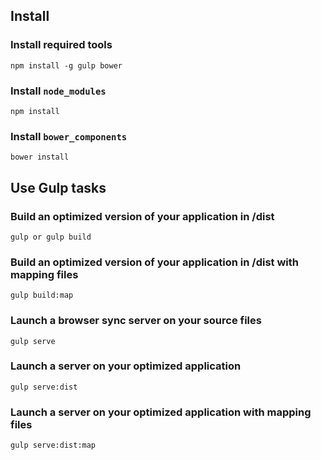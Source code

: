 ## Install

### Install required tools
```
npm install -g gulp bower
```

### Install `node_modules`
```
npm install
```

### Install `bower_components`
```
bower install
```


## Use Gulp tasks

### Build an optimized version of your application in /dist
```
gulp or gulp build
```

### Build an optimized version of your application in /dist with mapping files
```
gulp build:map
```

### Launch a browser sync server on your source files
```
gulp serve
```

### Launch a server on your optimized application
```
gulp serve:dist
```

### Launch a server on your optimized application with mapping files
```
gulp serve:dist:map
```
